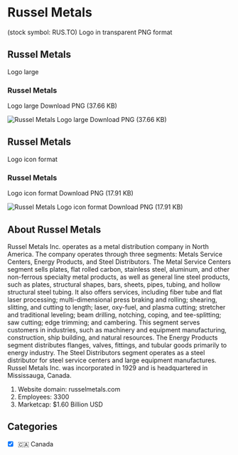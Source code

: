 # Russel Metals
 (stock symbol: RUS.TO) Logo in transparent PNG format

## Russel Metals
 Logo large

### Russel Metals
 Logo large Download PNG (37.66 KB)

![Russel Metals
 Logo large Download PNG (37.66 KB)](/img/orig/RUS.TO_BIG-b6312ee0.png)

## Russel Metals
 Logo icon format

### Russel Metals
 Logo icon format Download PNG (17.91 KB)

![Russel Metals
 Logo icon format Download PNG (17.91 KB)](/img/orig/RUS.TO-7d1cb7a5.png)

## About Russel Metals


Russel Metals Inc. operates as a metal distribution company in North America. The company operates through three segments: Metals Service Centers, Energy Products, and Steel Distributors. The Metal Service Centers segment sells plates, flat rolled carbon, stainless steel, aluminum, and other non-ferrous specialty metal products, as well as general line steel products, such as plates, structural shapes, bars, sheets, pipes, tubing, and hollow structural steel tubing. It also offers services, including fiber tube and flat laser processing; multi-dimensional press braking and rolling; shearing, slitting, and cutting to length; laser, oxy-fuel, and plasma cutting; stretcher and traditional leveling; beam drilling, notching, coping, and tee-splitting; saw cutting; edge trimming; and cambering. This segment serves customers in industries, such as machinery and equipment manufacturing, construction, ship building, and natural resources. The Energy Products segment distributes flanges, valves, fittings, and tubular goods primarily to energy industry. The Steel Distributors segment operates as a steel distributor for steel service centers and large equipment manufactures. Russel Metals Inc. was incorporated in 1929 and is headquartered in Mississauga, Canada.

1. Website domain: russelmetals.com
2. Employees: 3300
3. Marketcap: $1.60 Billion USD


## Categories
- [x] 🇨🇦 Canada
